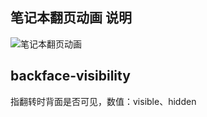 ## 笔记本翻页动画 说明

![笔记本翻页动画](http://pela5ecqg.bkt.clouddn.com/WechatIMG83.png)

## backface-visibility
指翻转时背面是否可见，数值：visible、hidden
